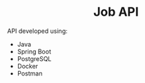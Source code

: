 <h1 align=center>Job API</h1>

API developed using:

- Java
- Spring Boot
- PostgreSQL
- Docker
- Postman
